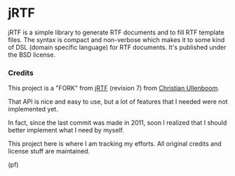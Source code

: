 jRTF
====

jRTF is a simple library to generate RTF documents and to fill RTF template files. The syntax is compact and non-verbose which makes it to some kind of DSL (domain specific language) for RTF documents. It's published under the BSD license.

### Credits

This project is a "FORK" from [jRTF][1] (revision 7) from [Christian Ullenboom][2].

That API is nice and easy to use, but a lot of features that I needed were not implemented yet.

In fact, since the last commit was made in 2011, soon I realized that I should better implement what I need by myself.

This project here is where I am tracking my efforts. All original credits and license stuff are maintained.

(pf)


[1]: https://code.google.com/p/jrtf "jRTF on Google Code"
[2]: mailto:ullenboom@googlemail.com "ullenboom@googlemail.com"
